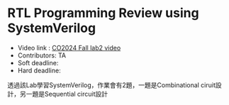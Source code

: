 # RTL Programming Review using SystemVerilog

- Video link : [CO2024 Fall lab2 video]()
- Contributors: TA  
- Soft deadline: 
- Hard deadline:

透過該Lab學習SystemVerilog，作業會有2題，一題是Combinational ciruit設計，另一題是Sequential circuit設計